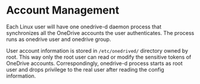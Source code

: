 Account Management
==================

Each Linux user will have one onedrive-d daemon process that synchronizes all the OneDrive accounts the user authenticates. The process runs as onedrive user and onedrive group.

User account information is stored in `/etc/onedrived/` directory owned by root. This way only the root user can read or modify the sensitive tokens of OneDrive accounts. Correspondingly, onedrive-d process starts as root user and drops privilege to the real user after reading the config information.
